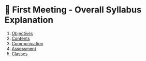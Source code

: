 :wave: First Meeting - Overall Syllabus Explanation
====

1. [Objectives](../../objectives.md)
2. [Contents](../../contents.md)
3. [Communication](../../communication.md)
4. [Assessment](../../assessment.md)
5. [Classes](../../classes.md)